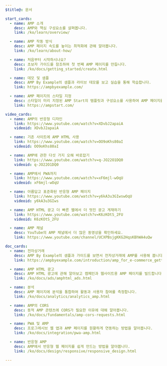 ```yaml
---
$title@: 문서

start_cards:
  - name: AMP 소개
    desc: AMP와 핵심 구성요소를 살펴봅니다.
    link: /ko/learn/overview/

  - name: AMP 작동 방식
    desc: AMP 페이지 속도를 높이는 최적화에 관해 알아봅니다.
    link: /ko/learn/about-how/

  - name: 처음부터 시작하시나요?
    desc: 초보자 가이드를 참조하여 첫 번째 AMP 페이지를 만듭니다.
    link: /ko/docs/getting_started/create.html

  - name: 데모 및 샘플
    desc: AMP By Example의 샘플과 라이브 데모를 보고 실습을 통해 학습합니다.
    link: https://ampbyexample.com/

  - name: AMP 페이지의 스타일 지정
    desc: 스타일이 미리 지정된 AMP Start의 템플릿과 구성요소를 사용하여 AMP 페이지를 아름답게 꾸밀 수 있습니다.
    link: https://ampstart.com/

video_cards:
  - name: AMP의 반응형 디자인
    link: https://www.youtube.com/watch?v=XDvbJ2apaiA
    videoid: XDvbJ2apaiA

  - name: 기존 사이트에 AMP HTML 사용
    link: https://www.youtube.com/watch?v=OO9oKhs80aI
    videoid: OO9oKhs80aI

  - name: AMP에 관한 다섯 가지 오해 바로잡기
    link: https://www.youtube.com/watch?v=q-JO22O1DQ0
    videoid: q-JO22O1DQ0

  - name: AMP에서 PWA까지
    link: https://www.youtube.com/watch?v=xF6mjl-wOqU
    videoid: xF6mjl-wOqU

  - name: 아름답고 표준화된 반응형 AMP 페이지
    link: https://www.youtube.com/watch?v=y6kA3u3GIwswOqU
    videoid: y6kA3u3GIws

  - name: AMP HTML 광고 더 빠른 웹에서 더 멋진 광고 게재하기
    link: https://www.youtube.com/watch?v=K6zKOtS_2FU
    videoid: K6zKOtS_2FU

  - name: AMP 채널
    desc: YouTube의 AMP 채널에서 더 많은 동영상을 확인하세요.
    link: https://www.youtube.com/channel/UCXPBsjgKKG2HqsKBhWA4uQw

doc_cards:
  - name: 전자상거래
    desc: AMP By Example의 샘플과 가이드를 보면서 전자상거래에 AMP를 사용해 봅니다. 
    link: https://ampbyexample.com/introduction/amp_for_e-commerce_getting_started/

  - name: AMP HTML 광고
    desc: AMP HTML 광고에 관해 알아보고 캠페인과 웹사이트용 AMP 페이지를 빌드합니다.
    link: /ko/docs/ads/amphtml_ads.html

  - name: 분석
    desc: AMP 페이지에 분석을 통합하여 활동과 사용자 참여를 측정합니다.
    link: /ko/docs/analytics/analytics_amp.html

  - name: AMP의 CORS
    desc: 동적 AMP 콘텐츠에 CORS가 필요한 이유에 대해 알아봅니다.
    link: /ko/docs/fundamentals/amp-cors-requests.html

  - name: PWA 및 AMP
    desc: 프로그레시브 웹 앱과 AMP 페이지를 원활하게 연동하는 방법을 알아봅니다.
    link: /ko/docs/integration/pwa-amp.html

  - name: 반응형 AMP
    desc: AMP에서 반응형 웹 페이지를 쉽게 만드는 방법을 알아봅니다.
    link: /ko/docs/design/responsive/responsive_design.html

---
```

 
